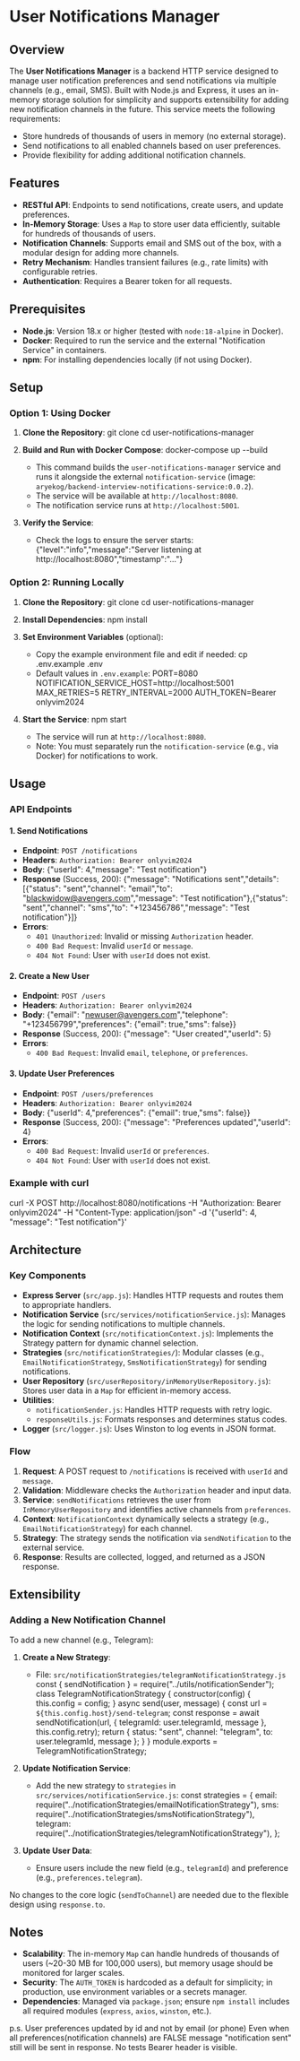 # User Notifications Manager

## Overview

The **User Notifications Manager** is a backend HTTP service designed to manage user notification preferences and send notifications via multiple channels (e.g., email, SMS). Built with Node.js and Express, it uses an in-memory storage solution for simplicity and supports extensibility for adding new notification channels in the future. This service meets the following requirements:

- Store hundreds of thousands of users in memory (no external storage).
- Send notifications to all enabled channels based on user preferences.
- Provide flexibility for adding additional notification channels.

## Features

- **RESTful API**: Endpoints to send notifications, create users, and update preferences.
- **In-Memory Storage**: Uses a `Map` to store user data efficiently, suitable for hundreds of thousands of users.
- **Notification Channels**: Supports email and SMS out of the box, with a modular design for adding more channels.
- **Retry Mechanism**: Handles transient failures (e.g., rate limits) with configurable retries.
- **Authentication**: Requires a Bearer token for all requests.

## Prerequisites

- **Node.js**: Version 18.x or higher (tested with `node:18-alpine` in Docker).
- **Docker**: Required to run the service and the external "Notification Service" in containers.
- **npm**: For installing dependencies locally (if not using Docker).

## Setup

### Option 1: Using Docker
1. **Clone the Repository**:
   git clone <your-repo-url>
   cd user-notifications-manager

2. **Build and Run with Docker Compose**:
   docker-compose up --build
   - This command builds the `user-notifications-manager` service and runs it alongside the external `notification-service` (image: `aryekog/backend-interview-notifications-service:0.0.2`).
   - The service will be available at `http://localhost:8080`.
   - The notification service runs at `http://localhost:5001`.

3. **Verify the Service**:
   - Check the logs to ensure the server starts:
     {"level":"info","message":"Server listening at http://localhost:8080","timestamp":"..."}

### Option 2: Running Locally
1. **Clone the Repository**:
   git clone <your-repo-url>
   cd user-notifications-manager

2. **Install Dependencies**:
   npm install

3. **Set Environment Variables** (optional):
   - Copy the example environment file and edit if needed:
     cp .env.example .env
   - Default values in `.env.example`:
     PORT=8080
     NOTIFICATION_SERVICE_HOST=http://localhost:5001
     MAX_RETRIES=5
     RETRY_INTERVAL=2000
     AUTH_TOKEN=Bearer onlyvim2024

4. **Start the Service**:
   npm start
   - The service will run at `http://localhost:8080`.
   - Note: You must separately run the `notification-service` (e.g., via Docker) for notifications to work.

## Usage

### API Endpoints

#### 1. Send Notifications
- **Endpoint**: `POST /notifications`
- **Headers**: `Authorization: Bearer onlyvim2024`
- **Body**:
  {"userId": 4,"message": "Test notification"}
- **Response** (Success, 200):
  {"message": "Notifications sent","details": [{"status": "sent","channel": "email","to": "blackwidow@avengers.com","message": "Test notification"},{"status": "sent","channel": "sms","to": "+123456786","message": "Test notification"}]}
- **Errors**:
  - `401 Unauthorized`: Invalid or missing `Authorization` header.
  - `400 Bad Request`: Invalid `userId` or `message`.
  - `404 Not Found`: User with `userId` does not exist.

#### 2. Create a New User
- **Endpoint**: `POST /users`
- **Headers**: `Authorization: Bearer onlyvim2024`
- **Body**:
  {"email": "newuser@avengers.com","telephone": "+123456799","preferences": {"email": true,"sms": false}}
- **Response** (Success, 200):
  {"message": "User created","userId": 5}
- **Errors**:
  - `400 Bad Request`: Invalid `email`, `telephone`, or `preferences`.

#### 3. Update User Preferences
- **Endpoint**: `POST /users/preferences`
- **Headers**: `Authorization: Bearer onlyvim2024`
- **Body**:
  {"userId": 4,"preferences": {"email": true,"sms": false}}
- **Response** (Success, 200):
  {"message": "Preferences updated","userId": 4}
- **Errors**:
  - `400 Bad Request`: Invalid `userId` or `preferences`.
  - `404 Not Found`: User with `userId` does not exist.

### Example with curl
curl -X POST http://localhost:8080/notifications -H "Authorization: Bearer onlyvim2024" -H "Content-Type: application/json" -d '{"userId": 4, "message": "Test notification"}'

## Architecture

### Key Components
- **Express Server** (`src/app.js`): Handles HTTP requests and routes them to appropriate handlers.
- **Notification Service** (`src/services/notificationService.js`): Manages the logic for sending notifications to multiple channels.
- **Notification Context** (`src/notificationContext.js`): Implements the Strategy pattern for dynamic channel selection.
- **Strategies** (`src/notificationStrategies/`): Modular classes (e.g., `EmailNotificationStrategy`, `SmsNotificationStrategy`) for sending notifications.
- **User Repository** (`src/userRepository/inMemoryUserRepository.js`): Stores user data in a `Map` for efficient in-memory access.
- **Utilities**:
  - `notificationSender.js`: Handles HTTP requests with retry logic.
  - `responseUtils.js`: Formats responses and determines status codes.
- **Logger** (`src/logger.js`): Uses Winston to log events in JSON format.

### Flow
1. **Request**: A POST request to `/notifications` is received with `userId` and `message`.
2. **Validation**: Middleware checks the `Authorization` header and input data.
3. **Service**: `sendNotifications` retrieves the user from `InMemoryUserRepository` and identifies active channels from `preferences`.
4. **Context**: `NotificationContext` dynamically selects a strategy (e.g., `EmailNotificationStrategy`) for each channel.
5. **Strategy**: The strategy sends the notification via `sendNotification` to the external service.
6. **Response**: Results are collected, logged, and returned as a JSON response.

## Extensibility

### Adding a New Notification Channel
To add a new channel (e.g., Telegram):
1. **Create a New Strategy**:
   - File: `src/notificationStrategies/telegramNotificationStrategy.js`
   const { sendNotification } = require("../utils/notificationSender");
   class TelegramNotificationStrategy {
       constructor(config) {
           this.config = config;
       }
       async send(user, message) {
           const url = `${this.config.host}/send-telegram`;
           const response = await sendNotification(url, { telegramId: user.telegramId, message }, this.config.retry);
           return { status: "sent", channel: "telegram", to: user.telegramId, message };
       }
   }
   module.exports = TelegramNotificationStrategy;

2. **Update Notification Service**:
   - Add the new strategy to `strategies` in `src/services/notificationService.js`:
     const strategies = {
         email: require("../notificationStrategies/emailNotificationStrategy"),
         sms: require("../notificationStrategies/smsNotificationStrategy"),
         telegram: require("../notificationStrategies/telegramNotificationStrategy"),
     };

3. **Update User Data**:
   - Ensure users include the new field (e.g., `telegramId`) and preference (e.g., `preferences.telegram`).

No changes to the core logic (`sendToChannel`) are needed due to the flexible design using `response.to`.

## Notes
- **Scalability**: The in-memory `Map` can handle hundreds of thousands of users (~20-30 MB for 100,000 users), but memory usage should be monitored for larger scales.
- **Security**: The `AUTH_TOKEN` is hardcoded as a default for simplicity; in production, use environment variables or a secrets manager.
- **Dependencies**: Managed via `package.json`; ensure `npm install` includes all required modules (`express`, `axios`, `winston`, etc.).


p.s.
User preferences updated by id and not by email (or phone)
Even when all preferences(notification channels) are FALSE message "notification sent" still will be sent in response.
No tests
Bearer header is visible.

